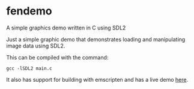 # fendemo
A simple graphics demo written in C using SDL2

Just a simple graphic demo that demonstrates loading and manipulating image data using SDL2.

This can be compiled with the command:
```
gcc -lSDL2 main.c
```

It also has support for building with emscripten and has a live demo [here](https://fenteale.com/fendemo.html).